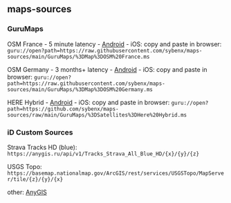 ## maps-sources


### GuruMaps
OSM France - 5 minute latency - [Android](https://github.com/sybenx/maps-sources/releases/download/v1/Map.OSM.France.ms) - iOS: copy and paste in browser: `guru://open?path=https://raw.githubusercontent.com/sybenx/maps-sources/main/GuruMaps/%3DMap%3DOSM%20France.ms`


OSM Germany - 3 months+ latency  - [Android](https://github.com/sybenx/maps-sources/releases/download/v1/Map.OSM.Germany.ms) - iOS: copy and paste in browser: `guru://open?path=https://raw.githubusercontent.com/sybenx/maps-sources/main/GuruMaps/%3DMap%3DOSM%20Germany.ms`

HERE Hybrid - [Android](https://github.com/sybenx/maps-sources/releases/download/v1/Satellites.Here.Hybrid.ms) - iOS: copy and paste in browser: `guru://open?path=https://github.com/sybenx/maps-sources/raw/main/GuruMaps/%3DSatellites%3DHere%20Hybrid.ms`


### iD Custom Sources

Strava Tracks HD (blue): `https://anygis.ru/api/v1/Tracks_Strava_All_Blue_HD/{x}/{y}/{z}`

USGS Topo: `https://basemap.nationalmap.gov/ArcGIS/rest/services/USGSTopo/MapServer/tile/{z}/{y}/{x}`

other: [AnyGIS](https://anygis.ru/Web/Html/Download_en)
